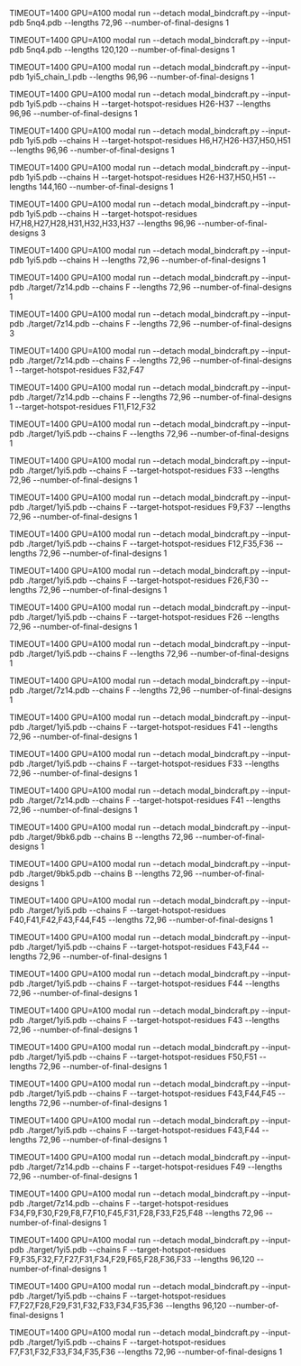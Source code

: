 TIMEOUT=1400 GPU=A100 modal run --detach modal_bindcraft.py --input-pdb 5nq4.pdb --lengths 72,96 --number-of-final-designs 1

TIMEOUT=1400 GPU=A100 modal run --detach modal_bindcraft.py --input-pdb 5nq4.pdb --lengths 120,120 --number-of-final-designs 1

TIMEOUT=1400 GPU=A100 modal run --detach modal_bindcraft.py --input-pdb 1yi5_chain_I.pdb --lengths 96,96 --number-of-final-designs 1

TIMEOUT=1400 GPU=A100 modal run --detach modal_bindcraft.py --input-pdb 1yi5.pdb --chains H --target-hotspot-residues H26-H37 --lengths 96,96 --number-of-final-designs 1

TIMEOUT=1400 GPU=A100 modal run --detach modal_bindcraft.py --input-pdb 1yi5.pdb --chains H --target-hotspot-residues H6,H7,H26-H37,H50,H51 --lengths 96,96 --number-of-final-designs 1

TIMEOUT=1400 GPU=A100 modal run --detach modal_bindcraft.py --input-pdb 1yi5.pdb --chains H --target-hotspot-residues H26-H37,H50,H51 --lengths 144,160 --number-of-final-designs 1

TIMEOUT=1400 GPU=A100 modal run --detach modal_bindcraft.py --input-pdb 1yi5.pdb --chains H --target-hotspot-residues H7,H8,H27,H28,H31,H32,H33,H37 --lengths 96,96 --number-of-final-designs 3

TIMEOUT=1400 GPU=A100 modal run --detach modal_bindcraft.py --input-pdb 1yi5.pdb --chains H --lengths 72,96 --number-of-final-designs 1

TIMEOUT=1400 GPU=A100 modal run --detach modal_bindcraft.py --input-pdb ./target/7z14.pdb --chains F --lengths 72,96 --number-of-final-designs 1

TIMEOUT=1400 GPU=A100 modal run --detach modal_bindcraft.py --input-pdb ./target/7z14.pdb --chains F --lengths 72,96 --number-of-final-designs 3

TIMEOUT=1400 GPU=A100 modal run --detach modal_bindcraft.py --input-pdb ./target/7z14.pdb --chains F --lengths 72,96 --number-of-final-designs 1 --target-hotspot-residues F32,F47

TIMEOUT=1400 GPU=A100 modal run --detach modal_bindcraft.py --input-pdb ./target/7z14.pdb --chains F --lengths 72,96 --number-of-final-designs 1 --target-hotspot-residues F11,F12,F32

TIMEOUT=1400 GPU=A100 modal run --detach modal_bindcraft.py --input-pdb ./target/1yi5.pdb --chains F --lengths 72,96 --number-of-final-designs 1

TIMEOUT=1400 GPU=A100 modal run --detach modal_bindcraft.py --input-pdb ./target/1yi5.pdb --chains F --target-hotspot-residues F33 --lengths 72,96 --number-of-final-designs 1

TIMEOUT=1400 GPU=A100 modal run --detach modal_bindcraft.py --input-pdb ./target/1yi5.pdb --chains F --target-hotspot-residues F9,F37 --lengths 72,96 --number-of-final-designs 1

TIMEOUT=1400 GPU=A100 modal run --detach modal_bindcraft.py --input-pdb ./target/1yi5.pdb --chains F --target-hotspot-residues F12,F35,F36 --lengths 72,96 --number-of-final-designs 1

TIMEOUT=1400 GPU=A100 modal run --detach modal_bindcraft.py --input-pdb ./target/1yi5.pdb --chains F --target-hotspot-residues F26,F30 --lengths 72,96 --number-of-final-designs 1

TIMEOUT=1400 GPU=A100 modal run --detach modal_bindcraft.py --input-pdb ./target/1yi5.pdb --chains F --target-hotspot-residues F26 --lengths 72,96 --number-of-final-designs 1

TIMEOUT=1400 GPU=A100 modal run --detach modal_bindcraft.py --input-pdb ./target/1yi5.pdb --chains F --lengths 72,96 --number-of-final-designs 1

TIMEOUT=1400 GPU=A100 modal run --detach modal_bindcraft.py --input-pdb ./target/7z14.pdb --chains F --lengths 72,96 --number-of-final-designs 1

TIMEOUT=1400 GPU=A100 modal run --detach modal_bindcraft.py --input-pdb ./target/1yi5.pdb --chains F  --target-hotspot-residues F41 --lengths 72,96 --number-of-final-designs 1

TIMEOUT=1400 GPU=A100 modal run --detach modal_bindcraft.py --input-pdb ./target/1yi5.pdb --chains F  --target-hotspot-residues F33 --lengths 72,96 --number-of-final-designs 1

TIMEOUT=1400 GPU=A100 modal run --detach modal_bindcraft.py --input-pdb ./target/7z14.pdb --chains F --target-hotspot-residues F41 --lengths 72,96 --number-of-final-designs 1

TIMEOUT=1400 GPU=A100 modal run --detach modal_bindcraft.py --input-pdb ./target/9bk6.pdb --chains B --lengths 72,96 --number-of-final-designs 1

TIMEOUT=1400 GPU=A100 modal run --detach modal_bindcraft.py --input-pdb ./target/9bk5.pdb --chains B --lengths 72,96 --number-of-final-designs 1

TIMEOUT=1400 GPU=A100 modal run --detach modal_bindcraft.py --input-pdb ./target/1yi5.pdb --chains F  --target-hotspot-residues F40,F41,F42,F43,F44,F45 --lengths 72,96 --number-of-final-designs 1

TIMEOUT=1400 GPU=A100 modal run --detach modal_bindcraft.py --input-pdb ./target/1yi5.pdb --chains F  --target-hotspot-residues F43,F44 --lengths 72,96 --number-of-final-designs 1

TIMEOUT=1400 GPU=A100 modal run --detach modal_bindcraft.py --input-pdb ./target/1yi5.pdb --chains F  --target-hotspot-residues F44 --lengths 72,96 --number-of-final-designs 1

TIMEOUT=1400 GPU=A100 modal run --detach modal_bindcraft.py --input-pdb ./target/1yi5.pdb --chains F  --target-hotspot-residues F43 --lengths 72,96 --number-of-final-designs 1

TIMEOUT=1400 GPU=A100 modal run --detach modal_bindcraft.py --input-pdb ./target/1yi5.pdb --chains F  --target-hotspot-residues F50,F51 --lengths 72,96 --number-of-final-designs 1

TIMEOUT=1400 GPU=A100 modal run --detach modal_bindcraft.py --input-pdb ./target/1yi5.pdb --chains F  --target-hotspot-residues F43,F44,F45 --lengths 72,96 --number-of-final-designs 1

TIMEOUT=1400 GPU=A100 modal run --detach modal_bindcraft.py --input-pdb ./target/1yi5.pdb --chains F  --target-hotspot-residues F43,F44 --lengths 72,96 --number-of-final-designs 1

TIMEOUT=1400 GPU=A100 modal run --detach modal_bindcraft.py --input-pdb ./target/7z14.pdb --chains F --target-hotspot-residues F49 --lengths 72,96 --number-of-final-designs 1

TIMEOUT=1400 GPU=A100 modal run --detach modal_bindcraft.py --input-pdb ./target/7z14.pdb --chains F --target-hotspot-residues F34,F9,F30,F29,F8,F7,F10,F45,F31,F28,F33,F25,F48 --lengths 72,96 --number-of-final-designs 1

TIMEOUT=1400 GPU=A100 modal run --detach modal_bindcraft.py --input-pdb ./target/1yi5.pdb --chains F  --target-hotspot-residues F9,F35,F32,F7,F27,F31,F34,F29,F65,F28,F36,F33 --lengths 96,120 --number-of-final-designs 1

TIMEOUT=1400 GPU=A100 modal run --detach modal_bindcraft.py --input-pdb ./target/1yi5.pdb --chains F  --target-hotspot-residues F7,F27,F28,F29,F31,F32,F33,F34,F35,F36 --lengths 96,120 --number-of-final-designs 1

TIMEOUT=1400 GPU=A100 modal run --detach modal_bindcraft.py --input-pdb ./target/1yi5.pdb --chains F  --target-hotspot-residues F7,F31,F32,F33,F34,F35,F36 --lengths 72,96 --number-of-final-designs 1

